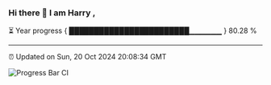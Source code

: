 ### Hi there 👋 I am Harry , 

⏳ Year progress { ████████████████████████▁▁▁▁▁▁ } 80.28 %

---

⏰ Updated on Sun, 20 Oct 2024 20:08:34 GMT

![Progress Bar CI](https://github.com/duykhang68/duykhang68/workflows/Progress%20Bar%20CI/badge.svg)
